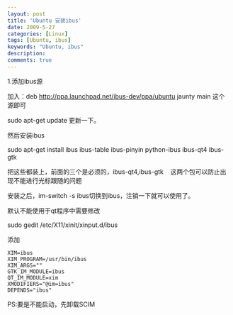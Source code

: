 ```yaml
---
layout: post
title: 'Ubuntu 安装ibus'
date: 2009-5-27
categories: [Linux]
tags: [Ubuntu, ibus]
keywords: "Ubuntu, ibus"
description: 
comments: true
---
```

1.添加ibus源

加入：deb http://ppa.launchpad.net/ibus-dev/ppa/ubuntu jaunty main 这个源即可</span>

sudo apt-get update 更新一下。

然后安装ibus

sudo apt-get install ibus ibus-table ibus-pinyin python-ibus ibus-qt4 ibus-gtk

把这些都装上，前面的三个是必须的，ibus-qt4,ibus-gtk    这两个包可以防止出现不能进行光标跟随的问题

安装之后，im-switch -s ibus切换到ibus，注销一下就可以使用了。

默认不能使用于qt程序中需要修改

sudo gedit /etc/X11/xinit/xinput.d/ibus

添加

```
XIM=ibus
XIM_PROGRAM=/usr/bin/ibus
XIM_ARGS=""
GTK_IM_MODULE=ibus
QT_IM_MODULE=xim
XMODIFIERS="@im=ibus"
DEPENDS="ibus"
```
PS:要是不能启动，先卸载SCIM
